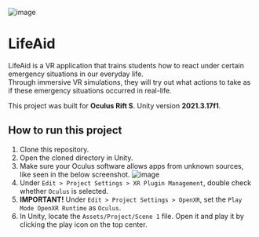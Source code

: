 ![image](https://user-images.githubusercontent.com/60286063/232323885-740a7187-2763-4d64-902d-10cc330d393b.png)
# LifeAid

LifeAid is a VR application that trains students how to react under certain emergency situations in our everyday life. <br/>
Through immersive VR simulations, they will try out what actions to take as if these emergency situations occurred in real-life.

This project was built for **Oculus Rift S**. Unity version **2021.3.17f1**.

## How to run this project
1. Clone this repository.
2. Open the cloned directory in Unity.
3. Make sure your Oculus software allows apps from unknown sources, like seen in the below screenshot.
![image](https://user-images.githubusercontent.com/60286063/232324158-dc359e0e-0dfa-416e-8e4b-6e5cd4e51b76.png)
4. Under `Edit > Project Settings > XR Plugin Management`, double check whether `Oculus` is selected.
5. **IMPORTANT!** Under `Edit > Project Settings > OpenXR`, set the `Play Mode OpenXR Runtime` as `Oculus`.
6. In Unity, locate the `Assets/Project/Scene 1` file. Open it and play it by clicking the play icon on the top center.
